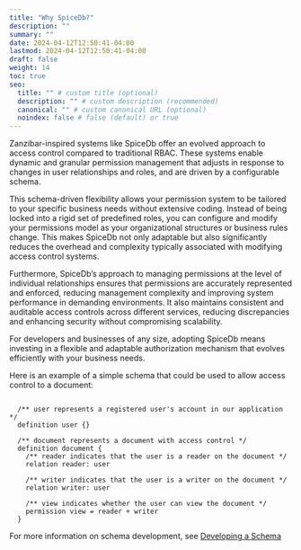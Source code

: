```yaml
---
title: "Why SpiceDb?"
description: ""
summary: ""
date: 2024-04-12T12:50:41-04:00
lastmod: 2024-04-12T12:50:41-04:00
draft: false
weight: 14
toc: true
seo:
  title: "" # custom title (optional)
  description: "" # custom description (recommended)
  canonical: "" # custom canonical URL (optional)
  noindex: false # false (default) or true
---
```


Zanzibar-inspired systems like SpiceDb offer an evolved approach to access control compared to traditional RBAC. These systems enable dynamic and granular permission management that adjusts in response to changes in user relationships and roles, and are driven by a configurable schema.

This schema-driven flexibility allows your permission system to be tailored to your specific business needs without extensive coding. Instead of being locked into a rigid set of predefined roles, you can configure and modify your permissions model as your organizational structures or business rules change. This makes SpiceDb not only adaptable but also significantly reduces the overhead and complexity typically associated with modifying access control systems.

Furthermore, SpiceDb’s approach to managing permissions at the level of individual relationships ensures that permissions are accurately represented and enforced, reducing management complexity and improving system performance in demanding environments. It also maintains consistent and auditable access controls across different services, reducing discrepancies and enhancing security without compromising scalability.

For developers and businesses of any size, adopting SpiceDb means investing in a flexible and adaptable authorization mechanism that evolves efficiently with your business needs.

Here is an example of a simple schema that could be used to allow access control to a document:

```

  /** user represents a registered user's account in our application */
  definition user {}
  
  /** document represents a document with access control */
  definition document {
    /** reader indicates that the user is a reader on the document */
    relation reader: user
  
    /** writer indicates that the user is a writer on the document */
    relation writer: user
  
    /** view indicates whether the user can view the document */
    permission view = reader + writer
  }

```

For more information on schema development, see [Developing a Schema](https://authzed.com/docs/spicedb/modeling/developing-a-schema)